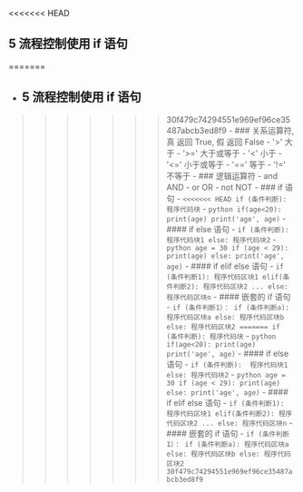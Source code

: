 <<<<<<< HEAD
## 5 流程控制使用 if 语句
=======
- ## 5 流程控制使用 if 语句
>>>>>>> 30f479c74294551e969ef96ce35487abcb3ed8f9
	- ### 关系运算符, 真 返回 True, 假 返回 False
		- '>'   大于
		- '>='  大于或等于
		- '<'   小于
		- '<='  小于或等于
		- '=='  等于
		- '!='  不等于
	- ### 逻辑运算符
		- and     AND
		- or      OR
		- not     NOT
	- ### if 语句
		- ```
<<<<<<< HEAD
		  if (条件判断):
		  程序代码块
		  ```
		- ``` python
		  if(age<20):
		  	print(age)
		  	print('age', age)
		  ```
	- #### if else 语句
		- ```
		  if (条件判断): 
		  	程序代码块1
		  else:
		  	程序代码块2
		  ```
		- ``` python
		  age = 30
		  if (age < 29):
		  	print(age)
		  else:
		  	print('age', age)
		  ```
	- #### if elif else 语句
		- ```
		if (条件判断1):
		  	程序代码区块1
		elif(条件判断2):
		  	程序代码区块2
		...
		else:
		  	程序代码区块n
		```
	- #### 嵌套的 if 语句
		- ```
		if (条件判断1）：
		  	if (条件判断a):
		  		程序代码区块a
		  	else:
		  		程序代码区块b
		  	else:
		  		程序代码区块2
=======
		  		  if (条件判断):
		  		    程序代码块
		  ```
		- ``` python
		  if(age<20):
		    print(age)
		    print('age', age)
		  ```
	- #### if else 语句
		- ```
		  		  if (条件判断): 
		  		    程序代码块1
		  		  else:
		  		    程序代码块2
		  ```
		- ``` python
		  		    age = 30
		  		    if (age < 29):
		  		      print(age)
		  		    else:
		  		      print('age', age)
		  ```
	- #### if elif else 语句
		- ```
		  		  if (条件判断1):
		  		    程序代码区块1
		  		  elif(条件判断2):
		  		    程序代码区块2
		  		  ...
		  		  else:
		  		    程序代码区块n
		  ```
	- #### 嵌套的 if 语句
		- ```
		  		  if (条件判断1）：
		  		    if (条件判断a):
		  		      程序代码区块a
		  		    else:
		  		      程序代码区块b
		  		  else:
		  		    程序代码区块2
>>>>>>> 30f479c74294551e969ef96ce35487abcb3ed8f9
		  ```